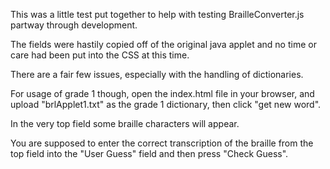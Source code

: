 This was a little test put together to help with testing BrailleConverter.js partway through development.

The fields were hastily copied off of the original java applet and no time or care had been put into the CSS at this time.

There are a fair few issues, especially with the handling of dictionaries.

For usage of grade 1 though, open the index.html file in your browser, and upload "brlApplet1.txt" as the grade 1 dictionary, then click "get new word".

In the very top field some braille characters will appear.

You are supposed to enter the correct transcription of the braille from the top field into the "User Guess" field and then press "Check Guess".
